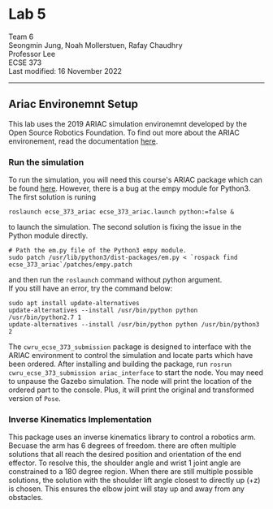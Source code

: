 # Lab 5  
Team 6  
Seongmin Jung, Noah Mollerstuen, Rafay Chaudhry  
Professor Lee  
ECSE 373  
Last modified: 16 November 2022  

---

## Ariac Environemnt Setup
This lab uses the 2019 ARIAC simulation environemnt developed by the Open Source Robotics Foundation. To find out more about the ARIAC environement, read the documentation [here](https://bitbucket.org/osrf/ariac/wiki/2019/Home).

### Run the simulation

To run the simulation, you will need this course's ARIAC package which can be found [here](https://github.com/cwru-eecs-373/ecse_373_ariac). However, there is a bug at the empy module for Python3. The first solution is runing

    roslaunch ecse_373_ariac ecse_373_ariac.launch python:=false &

to launch the simulation. The second solution is fixing the issue in the Python module directly.

    # Path the em.py file of the Python3 empy module.
    sudo patch /usr/lib/python3/dist-packages/em.py < `rospack find ecse_373_ariac`/patches/empy.patch

and then run the `roslaunch` command without python argument.  
If you still have an error, try the command below:

    sudo apt install update-alternatives
    update-alternatives --install /usr/bin/python python /usr/bin/python2.7 1
    update-alternatives --install /usr/bin/python python /usr/bin/python3 2

The `cwru_ecse_373_submission` package is designed to interface with the ARIAC environment to control the simulation and locate parts which have been ordered. After installing and building the package, run `rosrun cwru_ecse_373_submission ariac_interface` to start the node. You may need to unpause the Gazebo simulation. The node will print the location of the ordered part to the console. Plus, it will print the original and transformed version of `Pose`.

### Inverse Kinematics Implementation
This package uses an inverse kinematics library to control a robotics arm. Becuase the arm has 6 degrees of freedom. there are often multiple solutions that all reach the desired position and orientation of the end effector. To resolve this, the shoulder angle and wrist 1 joint angle are constrained to a 180 degree region. When there are still multiple possible solutions, the solution with the shoulder lift angle closest to directly up (+z) is chosen. This ensures the elbow joint will stay up and away from any obstacles.
